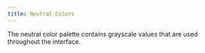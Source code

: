 ```yaml
---
title: Neutral Colors
---
```


The neutral color palette contains grayscale values that are used throughout the interface.
